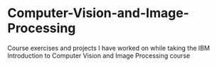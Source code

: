 # Computer-Vision-and-Image-Processing
Course exercises and projects I have worked on while taking the IBM Introduction to Computer Vision and Image Processing course
